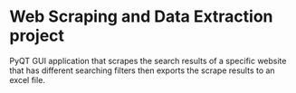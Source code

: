 # Web Scraping and Data Extraction project

PyQT GUI application that scrapes the search results of a specific website that has different searching filters then exports the scrape results to an excel file.
